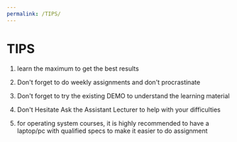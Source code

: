 ```yaml
---
permalink: /TIPS/
---
```


# TIPS

1. learn the maximum to get the best results

2. Don't forget to do weekly assignments and don't procrastinate

3. Don't forget to try the existing DEMO to understand the learning material

4. Don't Hesitate Ask the Assistant Lecturer to help with your difficulties

5. for operating system courses, it is highly recommended to have a laptop/pc with qualified specs to make it easier to do assignment
